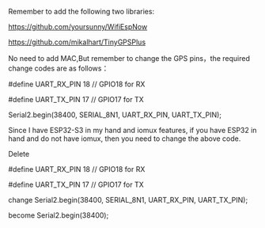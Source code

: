 Remember to add the following two libraries:

https://github.com/yoursunny/WifiEspNow

https://github.com/mikalhart/TinyGPSPlus

No need to add MAC,But remember to change the GPS pins，the required change codes are as follows：

#define UART_RX_PIN 18 // GPIO18 for RX

#define UART_TX_PIN 17 // GPIO17 for TX

Serial2.begin(38400, SERIAL_8N1, UART_RX_PIN, UART_TX_PIN);

Since I have ESP32-S3 in my hand and iomux features, if you have ESP32 in hand and do not have iomux, then you need to change the above code.

Delete

#define UART_RX_PIN 18 // GPIO18 for RX

#define UART_TX_PIN 17 // GPIO17 for TX

change Serial2.begin(38400, SERIAL_8N1, UART_RX_PIN, UART_TX_PIN); 

become Serial2.begin(38400);




